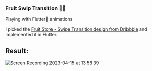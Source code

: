 ### Fruit Swip Transition 🥑🍋
Playing with Flutter:blue_heart: animations


I picked the [Fruit Store - Swipe Transition design from Dribbble](https://dribbble.com/shots/4534347-Fruit-Store-Swipe-Transition) and implemented it in Flutter.


## Result:
![Screen Recording 2023-04-15 at 13 58 39](https://user-images.githubusercontent.com/25709266/232208964-83549b33-9134-4505-ae23-0c881a27e5e4.gif)
